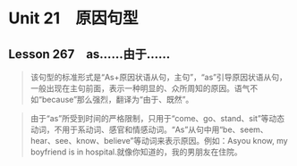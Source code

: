 ﻿ # Unit 21　原因句型
 ## Lesson 267　as……由于……
 
> 该句型的标准形式是“As+原因状语从句，主句”，“as”引导原因状语从句，一般出现在主句前面，表示一种明显的、众所周知的原因。语气不如“because”那么强烈，翻译为“由于、既然”。

> 由于“as”所受到时间的严格限制，只用于“come、go、stand、sit”等动态动词，不用于系动词、感官和情感动词。“As”从句中用“be、seem、hear、see、know、believe”等动词来表示原因。例如：Asyou know, my boyfriend is in hospital.就像你知道的，我的男朋友在住院。


 